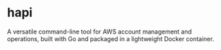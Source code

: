 # hapi
A versatile command-line tool for AWS account management and operations, built with Go and packaged in a lightweight Docker container.

